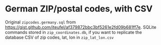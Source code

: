 German ZIP/postal codes, with CSV
===============
Original `zipcodes.germany.sql` from https://gist.github.com/iteufel/af379872bbc3bf5261e2fd09b681ff7e.
SQLite commands stored in `zip_coordinates.db`, if you want to replicate the database
CSV of zip codes, lat, lon in `zip_lat_lon.csv`